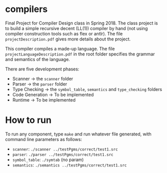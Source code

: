 # compilers
Final Project for Compiler Design class in Spring 2018. The class project is to build a simple recursive decent (LL(1)) compiler by hand (not using compiler construction tools such as flex or antlr). The file `projectDescription.pdf` gives more details about the project.

This compiler compiles a made-up language. The file `projectLanguageDescription.pdf` in the root folder specifies the grammar and semantics of the language.

There are five development phases:
- Scanner -> the `scanner` folder
- Parser -> the `parser` folder
- Type Checking -> the `symbol_table`, `semantics` and `type_checking` folders
- Code Generation -> To be implemented
- Runtime -> To be implemented

# How to run
To run any component, type `make` and run whatever file generated, with command line parameters as follows:
- `scanner`: `./scanner ../testPgms/correct/test1.src`
- `parser`: `./parser ../testPgms/correct/test1.src`
- `symbol_table`: `./symtab` (no param)
- `semantics`: `./semantics ../testPgms/correct/test1.src`
